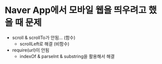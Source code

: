 
# Naver App에서 모바일 웹을 띄우려고 했을 때 문제
- scroll & scrollTo가 안됨... (함수)
    - scrollLeft로 해결 (비함수)
- require(url)이 안됨
    - indexOf & parseInt & substring을 활용해서 해결